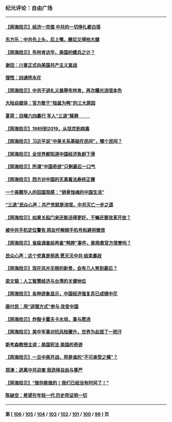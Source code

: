 ### 纪元评论：自由广场
---
#### [【网海拾贝】经济一完蛋 中共的一切挣扎都白搭](../../pages/nsc993/n14021000.md) 
#### [东方乐：中共先上头，后上嘴，醒后又得拍大腿](../../pages/nsc993/n14021021.md) 
#### [【网海拾贝】布林肯访华，美国的缓兵之计？](../../pages/nsc993/n14020214.md) 
#### [谢田：川普正式向美国共产主义宣战](../../pages/nsc993/n14019485.md) 
#### [理悟：四通桥永在](../../pages/nsc993/n14019481.md) 
#### [【网海拾贝】中共不讲礼义羞辱布林肯，再次曝光流氓本色](../../pages/nsc993/n14019447.md) 
#### [大陆自媒体：官方敢于“指鼠为鸭”的三大原因](../../pages/nsc993/n14019433.md) 
#### [夏荷：目睹六四暴行 军人“三退”赎罪           ](../../pages/nsc993/n14018793.md) 
#### [【网海拾贝】1989到2019，从坦克到病毒](../../pages/nsc993/n14018767.md) 
#### [【网海拾贝】习近平说“中美关系基础在民间”，哪个民间？](../../pages/nsc993/n14018200.md) 
#### [【网海拾贝】全世界都知道中国经济急剧下滑](../../pages/nsc993/n14017985.md) 
#### [【网海拾贝】所谓“中国奇迹”只剩最后一口气](../../pages/nsc993/n14017268.md) 
#### [【网海拾贝】西方对中国的天真看法寿终正寝](../../pages/nsc993/n14016640.md) 
#### [一个美籍华人的回国观感：“销骨蚀魂的中国生活”](../../pages/nsc993/n14016665.md) 
#### [“三退”民众心声：共产党就是流氓，中共灭亡一步之遥](../../pages/nsc993/n14015858.md) 
#### [【网海拾贝】如果关起门来还能活得更好，干嘛还要改革开放？](../../pages/nsc993/n14015832.md) 
#### [被中共手机定位警告 网友吁解绑手机号和避用微信](../../pages/nsc993/n14015492.md) 
#### [【网海拾贝】省级调查组再查“鸭脖”事件，能挽救官方信誉吗？](../../pages/nsc993/n14015203.md) 
#### [民众心声：这个党真是邪恶 愿天灭中共 结束暴政](../../pages/nsc993/n14014251.md) 
#### [【网海拾贝】现在风光无限的新贵，会有几人笑到最后？](../../pages/nsc993/n14014484.md) 
#### [梁文韬：人工智慧经济与台湾的关键地位](../../pages/nsc993/n14014239.md) 
#### [【网海拾贝】各种迹象显示，中国经济强复苏已成镜中花](../../pages/nsc993/n14014056.md) 
#### [唐付民：用“讲理方式”参与 改变中国](../../pages/nsc993/n14014026.md) 
#### [【网海拾贝】炸毁卡霍夫卡水坝，事与愿违](../../pages/nsc993/n14013661.md) 
#### [【网海拾贝】美中军事对抗风险骤升，世界为此捏了一把汗](../../pages/nsc993/n14013005.md) 
#### [斯考森教授主讲：美国宪法 美国的奇迹](../../pages/nsc993/n14012595.md) 
#### [【网海拾贝】一旦中美开战，将是谁的“不可承受之痛”？](../../pages/nsc993/n14012236.md) 
#### [郑涛：逃离中共迫害 我选择自由与尊严](../../pages/nsc993/n14012043.md) 
#### [【网海拾贝】“做你能做的！我们已经没有时间了！”](../../pages/nsc993/n14011531.md) 
#### [陈破空：希望在年轻一代 历史将证明一切](../../pages/nsc993/n14010838.md) 

---
#### 第 [ [106](./106.md) / [105](./105.md) / [104](./104.md) / [103](./103.md) / [102](./102.md) / [101](./101.md) / [100](./100.md) / [99](./99.md) ] 页
